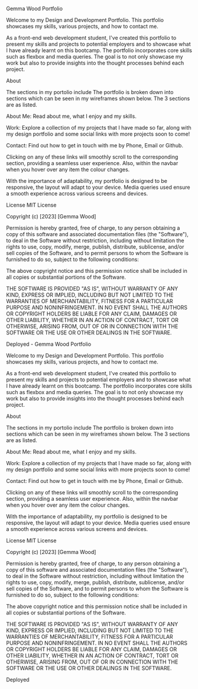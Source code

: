 Gemma Wood Portfolio

Welcome to my Design and Development Portfolio. This portfolio showcases my skills, various projects, and how to contact me.

As a front-end web development student, I've created this portfolio to present my skills and projects to potential employers and to showcase what I have already learnt on this bootcamp. The portfolio incorporates core skills such as flexbox and media queries. The goal is to not only showcase my work but also to provide insights into the thought processes behind each project.

About

The sections in my portolio include The portfolio is broken down into sections which can be seen in my wireframes shown below. The 3 sections are as listed.

About Me: Read about me, what I enjoy and my skills.

Work: Explore a collection of my projects that I have made so far, along with my design portfolio and some social links with more projects soon to come!

Contact: Find out how to get in touch with me by Phone, Email or Github.

Clicking on any of these links will smoothly scroll to the corresponding section, providing a seamless user experience. Also, within the navbar when you hover over any item the colour changes.

With the importance of adaptability, my portfolio is designed to be responsive, the layout will adapt to your device. Media queries used ensure a smooth experience across various screens and devices.

License MIT License

Copyright (c) [2023] [Gemma Wood]

Permission is hereby granted, free of charge, to any person obtaining a copy of this software and associated documentation files (the "Software"), to deal in the Software without restriction, including without limitation the rights to use, copy, modify, merge, publish, distribute, sublicense, and/or sell copies of the Software, and to permit persons to whom the Software is furnished to do so, subject to the following conditions:

The above copyright notice and this permission notice shall be included in all copies or substantial portions of the Software.

THE SOFTWARE IS PROVIDED "AS IS", WITHOUT WARRANTY OF ANY KIND, EXPRESS OR IMPLIED, INCLUDING BUT NOT LIMITED TO THE WARRANTIES OF MERCHANTABILITY, FITNESS FOR A PARTICULAR PURPOSE AND NONINFRINGEMENT. IN NO EVENT SHALL THE AUTHORS OR COPYRIGHT HOLDERS BE LIABLE FOR ANY CLAIM, DAMAGES OR OTHER LIABILITY, WHETHER IN AN ACTION OF CONTRACT, TORT OR OTHERWISE, ARISING FROM, OUT OF OR IN CONNECTION WITH THE SOFTWARE OR THE USE OR OTHER DEALINGS IN THE SOFTWARE.

Deployed - Gemma Wood Portfolio

Welcome to my Design and Development Portfolio. This portfolio showcases my skills, various projects, and how to contact me.

As a front-end web development student, I've created this portfolio to present my skills and projects to potential employers and to showcase what I have already learnt on this bootcamp. The portfolio incorporates core skills such as flexbox and media queries. The goal is to not only showcase my work but also to provide insights into the thought processes behind each project.

About

The sections in my portolio include The portfolio is broken down into sections which can be seen in my wireframes shown below. The 3 sections are as listed.

About Me: Read about me, what I enjoy and my skills.

Work: Explore a collection of my projects that I have made so far, along with my design portfolio and some social links with more projects soon to come!

Contact: Find out how to get in touch with me by Phone, Email or Github.

Clicking on any of these links will smoothly scroll to the corresponding section, providing a seamless user experience. Also, within the navbar when you hover over any item the colour changes.

With the importance of adaptability, my portfolio is designed to be responsive, the layout will adapt to your device. Media queries used ensure a smooth experience across various screens and devices.

License MIT License

Copyright (c) [2023] [Gemma Wood]

Permission is hereby granted, free of charge, to any person obtaining a copy of this software and associated documentation files (the "Software"), to deal in the Software without restriction, including without limitation the rights to use, copy, modify, merge, publish, distribute, sublicense, and/or sell copies of the Software, and to permit persons to whom the Software is furnished to do so, subject to the following conditions:

The above copyright notice and this permission notice shall be included in all copies or substantial portions of the Software.

THE SOFTWARE IS PROVIDED "AS IS", WITHOUT WARRANTY OF ANY KIND, EXPRESS OR IMPLIED, INCLUDING BUT NOT LIMITED TO THE WARRANTIES OF MERCHANTABILITY, FITNESS FOR A PARTICULAR PURPOSE AND NONINFRINGEMENT. IN NO EVENT SHALL THE AUTHORS OR COPYRIGHT HOLDERS BE LIABLE FOR ANY CLAIM, DAMAGES OR OTHER LIABILITY, WHETHER IN AN ACTION OF CONTRACT, TORT OR OTHERWISE, ARISING FROM, OUT OF OR IN CONNECTION WITH THE SOFTWARE OR THE USE OR OTHER DEALINGS IN THE SOFTWARE.

Deployed 
